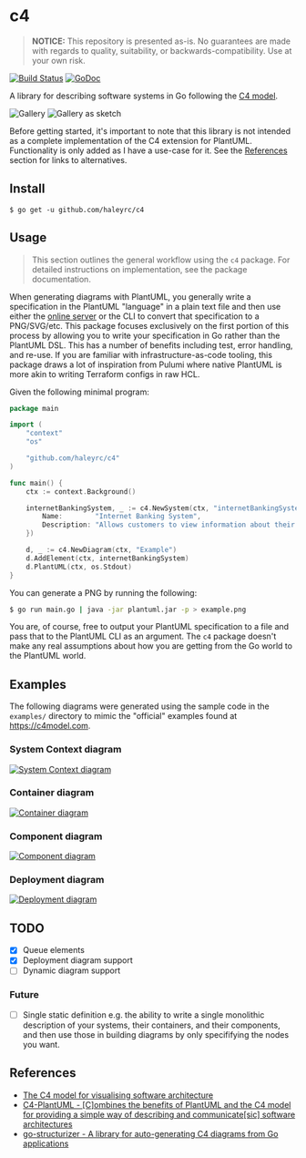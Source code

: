 # c4

> **NOTICE:** This repository is presented as-is. No guarantees are made with regards to quality, suitability, or backwards-compatibility. Use at your own risk.

[![Build Status](https://github.com/haleyrc/c4/actions/workflows/go.yml/badge.svg?branch=main)](https://github.com/haleyrc/c4/actions?query=branch%3Amain)
[![GoDoc](https://pkg.go.dev/badge/github.com/haleyrc/c4?status.svg)](https://pkg.go.dev/github.com/haleyrc/c4?tab=doc)

A library for describing software systems in Go following the [C4 model](https://c4model.com/).

![Gallery](./docs/Gallery.png)
![Gallery as sketch](./docs/Sketch.png)

Before getting started, it's important to note that this library is not intended as a complete implementation of the C4 extension for PlantUML. Functionality is only added as I have a use-case for it. See the [References](#references) section for links to alternatives.

## Install

```
$ go get -u github.com/haleyrc/c4
```

## Usage

> This section outlines the general workflow using the `c4` package. For detailed instructions on implementation, see the package documentation.

When generating diagrams with PlantUML, you generally write a specification in
the PlantUML "language" in a plain text file and then use either the [online server](https://www.plantuml.com/plantuml/) or the CLI to convert that specification to a PNG/SVG/etc. This package focuses exclusively on the first portion of this process by allowing you to write your specification in Go rather than the PlantUML DSL. This has a number of benefits including test, error handling, and re-use. If you are familiar with infrastructure-as-code tooling, this package draws a lot of inspiration from Pulumi where native PlantUML is more akin to writing Terraform configs in raw HCL.

Given the following minimal program:

```go
package main

import (
	"context"
	"os"

	"github.com/haleyrc/c4"
)

func main() {
	ctx := context.Background()

	internetBankingSystem, _ := c4.NewSystem(ctx, "internetBankingSystem", c4.SystemArgs{
		Name:        "Internet Banking System",
		Description: "Allows customers to view information about their bank accounts and make payments.",
	})

	d, _ := c4.NewDiagram(ctx, "Example")
	d.AddElement(ctx, internetBankingSystem)
	d.PlantUML(ctx, os.Stdout)
}
```

You can generate a PNG by running the following:

```bash
$ go run main.go | java -jar plantuml.jar -p > example.png
```

You are, of course, free to output your PlantUML specification to a file and pass that to the PlantUML CLI as an argument. The `c4` package doesn't make any real assumptions about how you are getting from the Go world to the PlantUML world.

## Examples

The following diagrams were generated using the sample code in the `examples/` directory to mimic the "official" examples found at https://c4model.com.

### System Context diagram

[![System Context diagram](./docs/Systems%20Context.png)](https://c4model.com/#SystemContextDiagram)

### Container diagram

[![Container diagram](./docs/Containers.png)](https://c4model.com/#ContainerDiagram)

### Component diagram

[![Component diagram](./docs/Components.png)](https://c4model.com/#ComponentDiagram)

### Deployment diagram

[![Deployment diagram](./docs/Deployment%20Diagram.png)](https://c4model.com/#DeploymentDiagram)

## TODO

- [X] Queue elements
- [X] Deployment diagram support
- [ ] Dynamic diagram support

### Future

- [ ] Single static definition e.g. the ability to write a single monolithic description of your systems, their containers, and their components, and then use those in building diagrams by only specififying the nodes you want.

## References

- [The C4 model for visualising software architecture](https://c4model.com/)
- [C4-PlantUML - [C]ombines the benefits of PlantUML and the C4 model for providing a simple way of describing and communicate[sic] software architectures](https://github.com/plantuml-stdlib/C4-PlantUML)
- [go-structurizer - A library for auto-generating C4 diagrams from Go applications](https://github.com/krzysztofreczek/go-structurizr)
